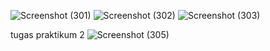 ![Screenshot (301)](https://github.com/user-attachments/assets/ff9bfaa1-3f6c-407d-a8e8-29c50576c811)
![Screenshot (302)](https://github.com/user-attachments/assets/f2668972-51d3-48a1-be1d-71c0b7540380)
![Screenshot (303)](https://github.com/user-attachments/assets/7327eb9c-af6d-408c-ae57-6d545e6ce35c)

tugas praktikum 2
![Screenshot (305)](https://github.com/user-attachments/assets/76bb37aa-1c4e-4c52-a5b0-cdbda58b9b17)
